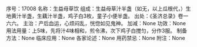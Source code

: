 序号：17008
名称：生益母草饮
组成：生益母草汁半盏（如无，以上瓜根代，）生地黄汁半盏，生藕汁半盏，鸡子白3枚，童子小便半盏。
出处：《圣济总录》卷一六六。
主治：产后血运，心烦闷乱，恍惚如见鬼神。
加减：None
功效：None
用法用量：上5味，先将汁4味相和，煎令沸，次下鸡子白搅匀，分作3服。
制备方法：None
临床应用：None
各家论述：None
用药禁忌：None
附注：None
